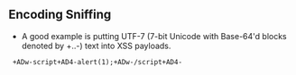 ## Encoding Sniffing
- A good example is putting UTF-7 (7-bit Unicode with
  Base-64'd blocks denoted by +..-) text into XSS payloads. 
```
 +ADw-script+AD4-alert(1);+ADw-/script+AD4-
 ```
